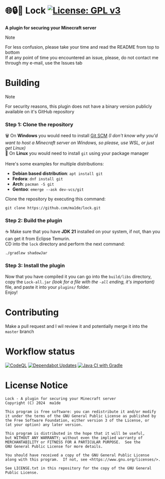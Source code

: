 # 🌐🔒🔑 Lock [![License: GPL v3](https://img.shields.io/badge/License-GPLv3-blue.svg)](https://www.gnu.org/licenses/gpl-3.0)
**A plugin for securing your Minecraft server** <br>

> [!NOTE]
> For less confusion, please take your time and read the README from top to bottom
> <br> If at any point of time you encountered an issue, please, do not contact me through my e-mail, use the Issues tab

# Building
> [!NOTE] 
> For security reasons, this plugin does not have a binary version publicly available on it's GitHub repository

### Step 1: Clone the repository
🗑️ On **Windows** you would need to install [Git SCM](https://git-scm.com/) *(I don't know why you'd want to host a Minecraft server on Windows, so please, use WSL, or just get Linux)* <br>
🐧 On **Linux** you would need to install `git` using your package manager <br> <br>
Here's some examples for multiple distributions: <br>
- **Debian based distribution**: `apt install git`
- **Fedora**: `dnf install git`
- **Arch**: `pacman -S git`
- **Gentoo**: `emerge --ask dev-vcs/git`

Clone the repository by executing this command:

    git clone https://github.com/ma1de/lock.git

### Step 2: Build the plugin
☕ Make sure that you have **JDK 21** installed on your system, if not, than you can
get it from Eclipse Temurin. <br>
CD into the `lock` directory and perform the next command:

    ./gradlew shadowJar

### Step 3: Install the plugin
Now that you have compiled it you can go into the `build/libs` directory, copy
the `Lock-all.jar` *(look for a file with the `-all` ending, it's important)*  file, and paste it into your `plugins/` folder. <br>
Enjoy!

# Contributing
Make a pull request and I wil review it and potentially merge it into the `master` branch

# Workflow status 
[![CodeQL](https://github.com/ma1de/lock/actions/workflows/github-code-scanning/codeql/badge.svg)](https://github.com/ma1de/lock/actions/workflows/github-code-scanning/codeql)
[![Dependabot Updates](https://github.com/ma1de/lock/actions/workflows/dependabot/dependabot-updates/badge.svg)](https://github.com/ma1de/lock/actions/workflows/dependabot/dependabot-updates)
[![Java CI with Gradle](https://github.com/ma1de/lock/actions/workflows/gradle.yml/badge.svg)](https://github.com/ma1de/lock/actions/workflows/gradle.yml)

# License Notice

    Lock - A plugin for securing your Minecraft server
    Copyright (C) 2024  ma1de 

    This program is free software: you can redistribute it and/or modify
    it under the terms of the GNU General Public License as published by
    the Free Software Foundation, either version 3 of the License, or
    (at your option) any later version.
    
    This program is distributed in the hope that it will be useful,
    but WITHOUT ANY WARRANTY; without even the implied warranty of
    MERCHANTABILITY or FITNESS FOR A PARTICULAR PURPOSE.  See the
    GNU General Public License for more details.
    
    You should have received a copy of the GNU General Public License
    along with this program.  If not, see <https://www.gnu.org/licenses/>.

    See LICENSE.txt in this repository for the copy of the GNU General
    Public License.